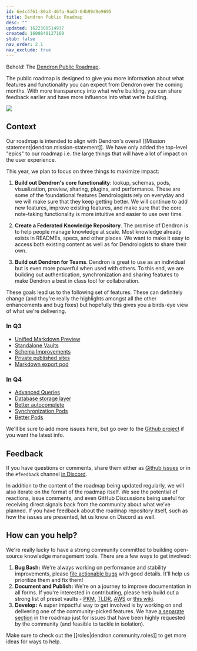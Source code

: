```yaml
---
id: 6e4c4f61-80a3-46fa-9ad3-04b99d9e9695
title: Dendron Public Roadmap
desc: ""
updated: 1622308514937
created: 1600840127160
stub: false
nav_order: 2.1
nav_exclude: true
---
```


Behold! The [Dendron Public Roadmap](https://github.com/orgs/dendronhq/projects/1).

The public roadmap is designed to give you more information about what features and functionality you can expect from Dendron over the coming months. With more transparency into what we’re building, you can share feedback earlier and have more influence into what we’re building.

![](/assets/images/2021-05-29-00-38-50.png)

## Context

Our roadmap is intended to align with Dendron's overall [[Mission statement|dendron.mission-statement]]. We have only added the top-level "epics" to our roadmap i.e. the large things that will have a lot of impact on the user experience.

This year, we plan to focus on three things to maximize impact:

1. **Build out Dendron's core functionality**: lookup, schemas, pods, visualization, preview, sharing, plugins, and performance. These are some of the foundational features Dendrologists rely on everyday and we will make sure that they keep getting better. We will continue to add new features, improve existing features, and make sure that the core note-taking functionality is more intuitive and easier to use over time.

2. **Create a Federated Knowledge Repository**. The promise of Dendron is to help people manage knowledge at scale. Most knowledge already exists in READMEs, specs, and other places. We want to make it easy to access both existing content as well as for Dendrologists to share their own.

3. **Build out Dendron for Teams**. Dendron is great to use as an individual but is even more powerful when used with others. To this end, we are building out authentication, synchronization and sharing features to make Dendron a best in class tool for collaboration.

These goals lead us to the following set of features. These can definitely change (and they're really the highlights amongst all the other enhancements and bug fixes) but hopefully this gives you a birds-eye view of what we're delivering.

### In Q3

-   [Unified Markdown Preview](https://github.com/dendronhq/dendron/issues/643)
-   [Standalone Vaults](https://github.com/dendronhq/dendron/issues/41)
-   [Schema Improvements](https://github.com/dendronhq/dendron/issues/712)
-   [Private published sites](https://github.com/dendronhq/dendron/issues/758)
-   [Markdown export pod](https://github.com/dendronhq/dendron/issues/541)

### In Q4

-   [Advanced Queries](https://github.com/dendronhq/dendron/issues/159)
-   [Database storage layer](https://github.com/dendronhq/dendron/issues/759)
-   [Better autocomplete](https://github.com/dendronhq/dendron/issues/663)
-   [Synchronization Pods](https://github.com/dendronhq/dendron/issues/732)
-   [Better Pods](https://github.com/dendronhq/dendron/issues/701)

We'll be sure to add more issues here, but go over to the [Github project](https://github.com/orgs/dendronhq/projects/1) if you want the latest info.

## Feedback

If you have questions or comments, share them either as [Github issues](https://github.com/dendronhq/dendron/issues/new/choose) or in the `#feedback` channel [in Discord](https://discord.gg/xrKTUStHNZ).

In addition to the content of the roadmap being updated regularly, we will also iterate on the format of the roadmap itself. We see the potential of reactions, issue comments, and even GitHub Discussions being useful for receiving direct signals back from the community about what we’ve planned. If you have feedback about the roadmap repository itself, such as how the issues are presented, let us know on Discord as well.

## How can you help?

We're really lucky to have a strong community committed to building open-source knowledge management tools. There are a few ways to get involved:

1. **Bug Bash:** We're always working on performance and stability improvements, please [file actionable bugs](https://github.com/dendronhq/dendron/issues/new?assignees=&labels=&template=bug_report.md&title=) with good details. It'll help us prioritize them and fix them!
2. **Document and Publish:** We're on a journey to improve documentation in all forms. If you're interested in contributing, please help build out a strong list of preset vaults - [PKM](https://pkm.dendron.so/), [TLDR](https://tldr.dendron.so/), [AWS](https://aws.dendron.so/) or [this wiki](https://wiki.dendron.so/).
3. **Develop:** A super impactful way to get involved is by working on and delivering one of the community-picked features. We have [a separate section](https://github.com/orgs/dendronhq/projects/1#column-13569288) in the roadmap just for issues that have been highly requested by the community (and feasible to tackle in isolation).

Make sure to check out the [[roles|dendron.community.roles]] to get more ideas for ways to help.
